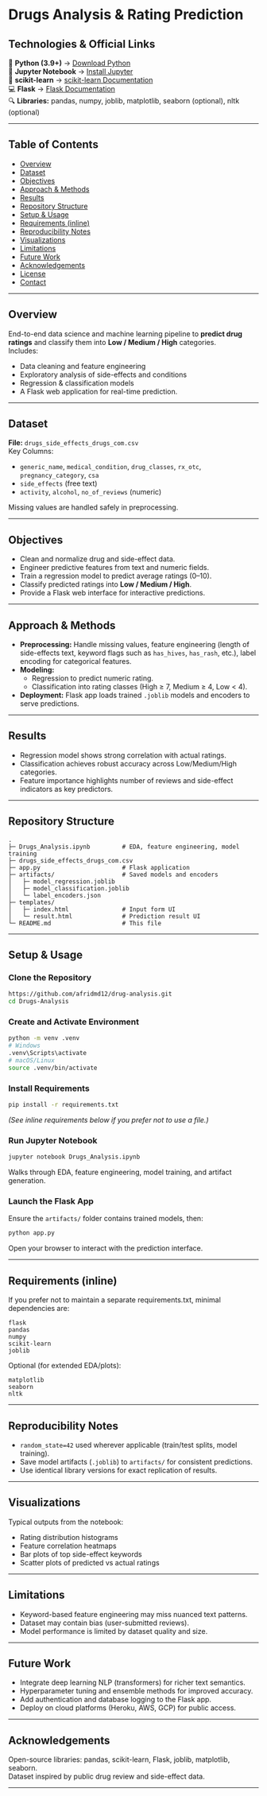 # Drugs Analysis & Rating Prediction

## Technologies & Official Links
🐍 **Python (3.9+)** → [Download Python](https://www.python.org/downloads/)  
📓 **Jupyter Notebook** → [Install Jupyter](https://jupyter.org/install)  
📘 **scikit-learn** → [scikit-learn Documentation](https://scikit-learn.org/stable/)  
💻 **Flask** → [Flask Documentation](https://flask.palletsprojects.com/)  
🔍 **Libraries:** pandas, numpy, joblib, matplotlib, seaborn (optional), nltk (optional)

---

## Table of Contents
- [Overview](#overview)
- [Dataset](#dataset)
- [Objectives](#objectives)
- [Approach & Methods](#approach--methods)
- [Results](#results)
- [Repository Structure](#repository-structure)
- [Setup & Usage](#setup--usage)
- [Requirements (inline)](#requirements-inline)
- [Reproducibility Notes](#reproducibility-notes)
- [Visualizations](#visualizations)
- [Limitations](#limitations)
- [Future Work](#future-work)
- [Acknowledgements](#acknowledgements)
- [License](#license)
- [Contact](#contact)

---

## Overview
End-to-end data science and machine learning pipeline to **predict drug ratings** and classify them into **Low / Medium / High** categories.  
Includes:
- Data cleaning and feature engineering  
- Exploratory analysis of side-effects and conditions  
- Regression & classification models  
- A Flask web application for real-time prediction.

---

## Dataset
**File:** `drugs_side_effects_drugs_com.csv`  
Key Columns:
- `generic_name`, `medical_condition`, `drug_classes`, `rx_otc`, `pregnancy_category`, `csa`
- `side_effects` (free text)
- `activity`, `alcohol`, `no_of_reviews` (numeric)

Missing values are handled safely in preprocessing.

---

## Objectives
- Clean and normalize drug and side-effect data.
- Engineer predictive features from text and numeric fields.
- Train a regression model to predict average ratings (0–10).
- Classify predicted ratings into **Low / Medium / High**.
- Provide a Flask web interface for interactive predictions.

---

## Approach & Methods
- **Preprocessing:** Handle missing values, feature engineering (length of side-effects text, keyword flags such as `has_hives`, `has_rash`, etc.), label encoding for categorical features.
- **Modeling:**  
  - Regression to predict numeric rating.  
  - Classification into rating classes (High ≥ 7, Medium ≥ 4, Low < 4).
- **Deployment:** Flask app loads trained `.joblib` models and encoders to serve predictions.

---

## Results
- Regression model shows strong correlation with actual ratings.
- Classification achieves robust accuracy across Low/Medium/High categories.
- Feature importance highlights number of reviews and side-effect indicators as key predictors.

---

## Repository Structure
```
.
├─ Drugs_Analysis.ipynb         # EDA, feature engineering, model training
├─ drugs_side_effects_drugs_com.csv
├─ app.py                       # Flask application
├─ artifacts/                   # Saved models and encoders
│   ├─ model_regression.joblib
│   ├─ model_classification.joblib
│   └─ label_encoders.json
├─ templates/
│   ├─ index.html               # Input form UI
│   └─ result.html              # Prediction result UI
└─ README.md                    # This file
```

---

## Setup & Usage

### Clone the Repository
```bash
https://github.com/afridmd12/drug-analysis.git
cd Drugs-Analysis
```

### Create and Activate Environment
```bash
python -m venv .venv
# Windows
.venv\Scripts\activate
# macOS/Linux
source .venv/bin/activate
```

### Install Requirements
```bash
pip install -r requirements.txt
```
*(See inline requirements below if you prefer not to use a file.)*

### Run Jupyter Notebook
```bash
jupyter notebook Drugs_Analysis.ipynb
```
Walks through EDA, feature engineering, model training, and artifact generation.

### Launch the Flask App
Ensure the `artifacts/` folder contains trained models, then:
```bash
python app.py
```
Open your browser to interact with the prediction interface.

---

## Requirements (inline)
If you prefer not to maintain a separate requirements.txt, minimal dependencies are:
```
flask
pandas
numpy
scikit-learn
joblib
```
Optional (for extended EDA/plots):
```
matplotlib
seaborn
nltk
```

---

## Reproducibility Notes
- `random_state=42` used wherever applicable (train/test splits, model training).
- Save model artifacts (`.joblib`) to `artifacts/` for consistent predictions.
- Use identical library versions for exact replication of results.

---

## Visualizations
Typical outputs from the notebook:
- Rating distribution histograms
- Feature correlation heatmaps
- Bar plots of top side-effect keywords
- Scatter plots of predicted vs actual ratings

---

## Limitations
- Keyword-based feature engineering may miss nuanced text patterns.
- Dataset may contain bias (user-submitted reviews).
- Model performance is limited by dataset quality and size.

---

## Future Work
- Integrate deep learning NLP (transformers) for richer text semantics.
- Hyperparameter tuning and ensemble methods for improved accuracy.
- Add authentication and database logging to the Flask app.
- Deploy on cloud platforms (Heroku, AWS, GCP) for public access.

---

## Acknowledgements
Open-source libraries: pandas, scikit-learn, Flask, joblib, matplotlib, seaborn.  
Dataset inspired by public drug review and side-effect data.

---
